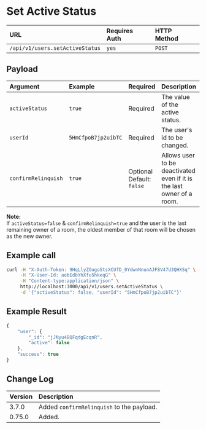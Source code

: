 # Set Active Status

| URL | Requires Auth | HTTP Method |
| :--- | :--- | :--- |
| `/api/v1/users.setActiveStatus` | `yes` | `POST` |

## Payload

| Argument | Example | Required | Description |
| :--- | :--- | :--- | :--- |
| `activeStatus` | `true` | Required | The value of the active status. |
| `userId` | `5HmCfpoB7jp2uibTC` | Required | The user's id to be changed. |
| `confirmRelinquish` | `true` | Optional Default: `false` | Allows user to be deactivated even if it is the last owner of a room. |

**Note:**  
If `activeStatus=false` & `confirmRelinquish=true` and the user is the last remaining owner of a room, the oldest member of that room will be chosen as the new owner.

## Example call

```bash
curl -H "X-Auth-Token: 9HqLlyZOugoStsXCUfD_0YdwnNnunAJF8V47U3QHXSq" \
     -H "X-User-Id: aobEdbYhXfu5hkeqG" \
     -H "Content-type:application/json" \
     http://localhost:3000/api/v1/users.setActiveStatus \
     -d '{"activeStatus": false, "userId": "5HmCfpoB7jp2uibTC"}'
```

## Example Result

```javascript
{
    "user": {
        "_id": "jJNyu4BQFqdgEcqnR",
        "active": false
    },
    "success": true
}
```

## Change Log

| Version | Description |
| :--- | :--- |
| 3.7.0 | Added `confirmRelinquish` to the payload. |
| 0.75.0 | Added. |

